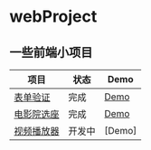 # webProject

## 一些前端小项目

| 项目 | 状态 | Demo |
| -----  |  ------| -------- |
| [表单验证](https://github.com/Tongshisan/webProject/tree/master/%E8%A1%A8%E5%8D%95%E9%AA%8C%E8%AF%81) | 完成 | [Demo](https://tongshisan.github.io/webProject/%E8%A1%A8%E5%8D%95%E9%AA%8C%E8%AF%81/) |
| [电影院选座](https://github.com/Tongshisan/webProject/tree/master/%E7%94%B5%E5%BD%B1%E9%99%A2%E9%80%89%E5%BA%A7) | 完成 | [Demo](https://tongshisan.github.io/webProject/%E7%94%B5%E5%BD%B1%E9%99%A2%E9%80%89%E5%BA%A7/) |
| [视频播放器]() | 开发中 | [Demo] |
